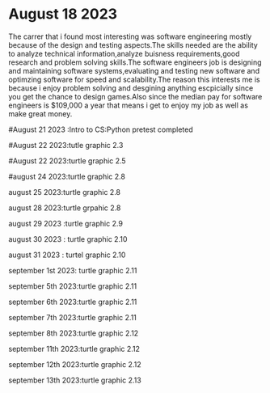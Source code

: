 # August 18 2023
The carrer that i found most interesting was software engineering mostly because of the design and testing aspects.The skills needed are the ability to analyze technical information,analyze buisness requirements,good research and problem solving skills.The software engineers job is designing and maintaining software systems,evaluating and testing new software and optimzing software for speed and scalability.The reason this interests me is because i enjoy problem solving and desgining anything escpicially since you get the chance to design games.Also since the median pay for software engineers is $109,000 a year that means i get to enjoy my job as well as make great money.

#August 21 2023 :Intro to CS:Python pretest completed

#August 22 2023:tutle graphic 2.3

#August 22 2023:turtle graphic 2.5

#august 24 2023:turtle graphic 2.8

august 25 2023:turtle graphic 2.8

august 28 2023:turtle grpahic 2.8

august 29 2023 :turtle graphic 2.9

august 30 2023 : turtle graphic 2.10

august 31 2023 : turtel graphic 2.10

september 1st 2023: turtle graphic 2.11

september 5th 2023:turtle graphic 2.11

september 6th 2023:turtle graphic 2.11

september 7th 2023:turtle graphic 2.11

september 8th 2023:turtle graphic 2.12

september 11th 2023:turtle graphic 2.12

september 12th 2023:turtle graphic 2.12

september 13th 2023:turtle graphic 2.13
